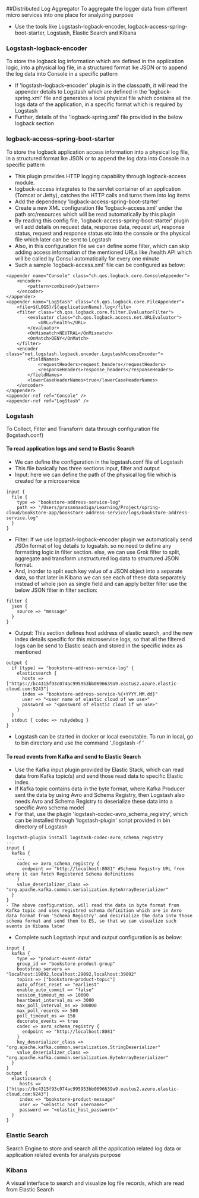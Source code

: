 ##Distributed Log Aggregator
To aggregate the logger data from different micro services into one place for analyzing purpose

 - Use the tools like Logstash-logback-encoder, logback-access-spring-boot-starter, Logstash, Elastic Search and Kibana
 
### Logstash-logback-encoder 
To store the logback log information which are defined in the application logic, into a physical log file, in a structured format lke JSON or to append the log data into Console in a specific pattern
 - If 'logstash-logback-encoder' plugin is in the classpath, it will read the appender details to Logstash which are defined in the 'logback-spring.xml' file and generates a local physical file which contains all the logs data of the application, in a specific format which is required by Logstash
 - Further, details of the 'logback-spring.xml' file provided in the below logback section

### logback-access-spring-boot-starter
To store the logback application access information into a physical log file, in a structured format lke JSON or to append the log data into Console in a specific pattern
 - This plugin provides HTTP logging capability through logback-access module.
 - logback-access integrates to the servlet container of an application (Tomcat or Jetty), catches the HTTP calls and turns them into log items
 - Add the dependency 'logback-access-spring-boot-starter'
 - Create a new XML configuration file 'logback-access.xml' under the path src/resources which will be read automatically by this plugin
 - By reading this config file, 'logback-access-spring-boot-starter' plugin will add details on request data, response data, request url, response status, request and response status etc into the console or the physical file which later can be sent to Logstash 
 - Also, in this configuration file we can define some filter, which can skip adding access information of the mentioned URLs like /health API which will be called by Consul automatically for every one minute
 - Such a sample 'logback-access.xml' file can be configured as below:
 ```
 <appender name="Console" class="ch.qos.logback.core.ConsoleAppender">
     <encoder>
         <pattern>combined</pattern>
     </encoder>
 </appender>
 <appender name="LogStash" class="ch.qos.logback.core.FileAppender">
     <file>${LOGS}/${applicationName}.log</file>
     <filter class="ch.qos.logback.core.filter.EvaluatorFilter">
         <evaluator class="ch.qos.logback.access.net.URLEvaluator">
             <URL>/health</URL>
         </evaluator>
         <OnMismatch>NEUTRAL</OnMismatch>
         <OnMatch>DENY</OnMatch>
     </filter>
     <encoder class="net.logstash.logback.encoder.LogstashAccessEncoder">
         <fieldNames>
             <requestHeaders>request_headers</requestHeaders>
             <responseHeaders>response_headers</responseHeaders>
         </fieldNames>
         <lowerCaseHeaderNames>true</lowerCaseHeaderNames>
     </encoder>
 </appender>
 <appender-ref ref="Console" />
 <appender-ref ref="LogStash" />
 ```

### Logstash
To Collect, Filter and Transform data through configuration file (logstash.conf)

#### To read application logs and send to Elastic Search
 - We can define the configuration in the logstash.conf file of Logstash
 - This file basically has three sections input, filter and output
 - Input: here we can define the path of the physical log file which is created for a microservice
 ```
 input {
   file {
     type => "bookstore-address-service-log"
     path => "/Users/prasannaadiga/Learning/Project/spring-cloud/bookstore-app/bookstore-address-service/logs/bookstore-address-service.log"
   }
 }
 ```
 - Filter: If we use logstash-logback-encoder plugin we automatically send JSOn format of log details to logsatsh. so no need to define any formatting logic in filter section. else, we can use Grok filter to split, aggregate and transform unstructured log data to structured JSON format. 
 - And, inorder to split each key value of a JSON object into a separate data, so that later in Kibana we can see each of these data separately instead of whole json as single field and can apply better filter use the below JSON filter in filter section:
 ```
 filter {
   json {
     source => "message"
   }
 }
 ```
 - Output: This section defines host address of elastic search, and the new index details specific for this microservice logs, so that all the filtered logs can be send to Elastic seach and stored in the specific index as mentioned
 ```
 output {
   if [type] == "bookstore-address-service-log" {
     elasticsearch {
       hosts => ["https://bc4315f93c074ac995953bb0696639a9.eastus2.azure.elastic-cloud.com:9243"]
       index => "bookstore-address-service-%{+YYYY.MM.dd}"
       user => "<user name of elastic cloud of we use>"
       password => "<password of elastic cloud if we use>"
     }
   }
   stdout { codec => rubydebug }
 }
 ```
 - Logstash can be started in docker or local executable. To run in local, go to bin directory and use the command './logstash -f <full path for logstash.conf>'

#### To read events from Kafka and send to Elastic Search

 - Use the Kafka input plugin provided by Elastic Stack, which can read data from Kafka topic(s) and send those read data to specific Elastic index. 
 - If Kafka topic contains data in the byte format, where Kafka Producer sent the data by using Avro and Schema Registry, then Logstash also needs Avro and Schema Registry to deserialize these data into a specific Avro schema model
 - For that, use the plugin 'logstash-codec-avro_schema_registry', which can be installed through 'logstash-plugin' script provided in bin directory of Logstash
 ```
 logstash-plugin install logstash-codec-avro_schema_registry
 ---
 input {
   kafka {
     ...
     codec => avro_schema_registry {
       endpoint => "http://localhost:8081" #Schema Registry URL from where it can fetch Registered Schema definitions
     }
     value_deserializer_class => "org.apache.kafka.common.serialization.ByteArrayDeserializer"
   }
 }
 - The above configuration, will read the data in byte format from Kafka topic and uses registred schema definition which are in Avro data format from 'Schema Registry' and desirialize the data into those schema format and send them to ES, so that we can visualize such events in Kibana later
 ```
 - Complete such Logstash input and output configuration is as below:
 ```
 input {
   kafka {
     type => "product-event-data"
     group_id => "bookstore-product-group"
     bootstrap_servers => "localhost:19092,localhost:29092,localhost:39092"
     topics => ["bookstore-product-topic"]
     auto_offset_reset => "earliest"
     enable_auto_commit => "false"
     session_timeout_ms => 10000
     heartbeat_interval_ms => 3000
     max_poll_interval_ms => 300000
     max_poll_records => 500
     poll_timeout_ms => 150
     decorate_events => true
     codec => avro_schema_registry {
       endpoint => "http://localhost:8081"
     }
     key_deserializer_class => "org.apache.kafka.common.serialization.StringDeserializer"
     value_deserializer_class => "org.apache.kafka.common.serialization.ByteArrayDeserializer"
   }
 } 
 output {
   elasticsearch {
      hosts => ["https://bc4315f93c074ac995953bb0696639a9.eastus2.azure.elastic-cloud.com:9243"]
      index => "bookstore-product-message"
      user => "<elastic_host_username>"
      password => "<elastic_host_password>"
   }
 }
 ```

### Elastic Search
Search Engine to store and search all the application related log data or application related events for analysis purpose

### Kibana
A visual interface to search and visualize log file records, which are read from Elastic Search
